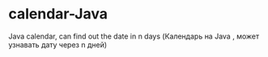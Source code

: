 # calendar-Java
Java calendar, can find out the date in n days (Календарь на Java , может узнавать дату через n дней)
